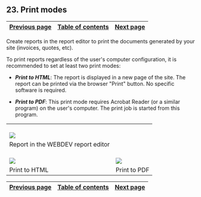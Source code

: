
## 23. Print modes
			

| [Previous page](../Concepts_WB/1410087133.md) | [Table of contents](../Concepts_WB/1410087102.md) | [Next page](../Concepts_WB/1410087135.md) |
| --- | --- | --- |



<a name="NOTE1"></a>
<a name="NOTE1_1"></a>
Create reports in the report editor to print the documents generated by your site (invoices, quotes, etc).

To print reports regardless of the user's computer configuration, it is recommended to set at least two print modes:

- ***Print to HTML***: The report is displayed in a new page of the site. The report can be printed via the browser "Print" button. No specific software is required.

- ***Print to PDF***: This print mode requires Acrobat Reader (or a similar program) on the user's computer. The print job is started from this program.





|   |   |
| --- | --- |
| <br>![](https://doc.pcsoft.fr/en-US/images/image.awp?langid=3&name=P2_Diff%E9rents%20modes%20d'impression%20-%20HC%20N%B0001.gif&type=thumb)<br> |
| Report in the WEBDEV report editor<br> |
| <br>![](https://doc.pcsoft.fr/en-US/images/image.awp?langid=3&name=P2_Diff%E9rents%20modes%20d'impression%20-%20HC%20N%B0002.gif&type=thumb)<br> | <br>![](https://doc.pcsoft.fr/en-US/images/image.awp?langid=3&name=P2_Diff%E9rents%20modes%20d'impression%20-%20HC%20N%B0003.gif&type=thumb)<br> |
| Print to HTML<br> | Print to PDF<br> |



| [Previous page](../Concepts_WB/1410087133.md) | [Table of contents](../Concepts_WB/1410087102.md) | [Next page](../Concepts_WB/1410087135.md) |
| --- | --- | --- |




